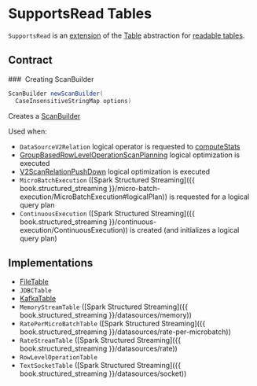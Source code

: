 # SupportsRead Tables

`SupportsRead` is an [extension](#contract) of the [Table](Table.md) abstraction for [readable tables](#implementations).

## Contract

### <span id="newScanBuilder"> Creating ScanBuilder

```java
ScanBuilder newScanBuilder(
  CaseInsensitiveStringMap options)
```

Creates a [ScanBuilder](ScanBuilder.md)

Used when:

* `DataSourceV2Relation` logical operator is requested to [computeStats](../logical-operators/DataSourceV2Relation.md#computeStats)
* [GroupBasedRowLevelOperationScanPlanning](../logical-optimizations/GroupBasedRowLevelOperationScanPlanning.md) logical optimization is executed
* [V2ScanRelationPushDown](../logical-optimizations/V2ScanRelationPushDown.md) logical optimization is executed
* `MicroBatchExecution` ([Spark Structured Streaming]({{ book.structured_streaming }}/micro-batch-execution/MicroBatchExecution#logicalPlan)) is requested for a logical query plan
* `ContinuousExecution` ([Spark Structured Streaming]({{ book.structured_streaming }}/continuous-execution/ContinuousExecution)) is created (and initializes a logical query plan)

## Implementations

* [FileTable](FileTable.md)
* `JDBCTable`
* [KafkaTable](../kafka/KafkaTable.md)
* `MemoryStreamTable` ([Spark Structured Streaming]({{ book.structured_streaming }}/datasources/memory))
* `RatePerMicroBatchTable` ([Spark Structured Streaming]({{ book.structured_streaming }}/datasources/rate-per-microbatch))
* `RateStreamTable` ([Spark Structured Streaming]({{ book.structured_streaming }}/datasources/rate))
* `RowLevelOperationTable`
* `TextSocketTable` ([Spark Structured Streaming]({{ book.structured_streaming }}/datasources/socket))
